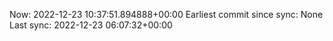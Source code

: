 Now: 2022-12-23 10:37:51.894888+00:00 Earliest commit since sync: None Last sync: 2022-12-23 06:07:32+00:00

